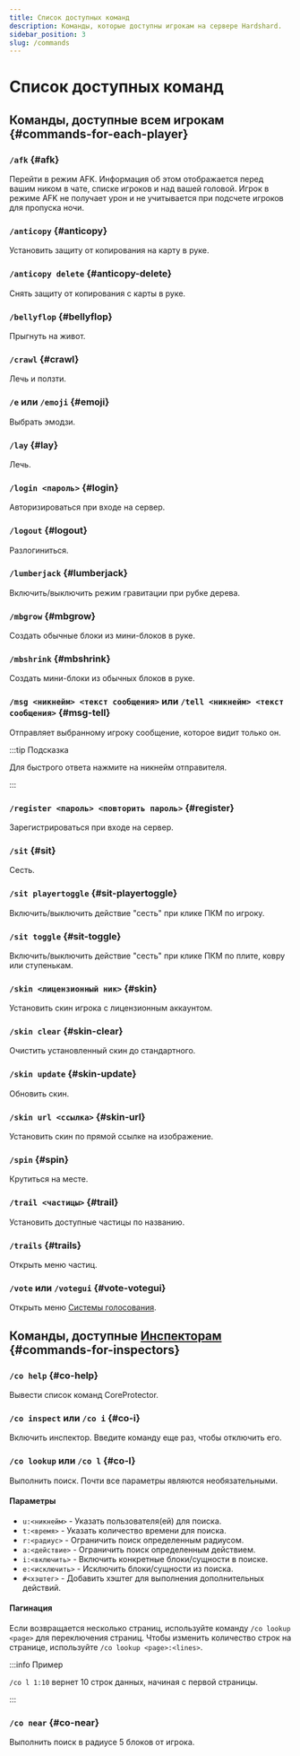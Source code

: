 ```yaml
---
title: Список доступных команд
description: Команды, которые доступны игрокам на сервере Hardshard.
sidebar_position: 3
slug: /commands
---
```


# Список доступных команд

## Команды, доступные всем игрокам {#commands-for-each-player}

### `/afk` {#afk}

Перейти в режим AFK. Информация об этом отображается перед вашим ником в чате, списке игроков и над вашей головой.
Игрок в режиме AFK не получает урон и не учитывается при подсчете игроков для пропуска ночи.

### `/anticopy` {#anticopy}

Установить защиту от копирования на карту в руке. 

### `/anticopy delete` {#anticopy-delete}

Снять защиту от копирования с карты в руке. 

### `/bellyflop` {#bellyflop}

Прыгнуть на живот.

### `/crawl` {#crawl}

Лечь и ползти.

### `/e` или `/emoji` {#emoji}

Выбрать эмодзи. 

### `/lay` {#lay}

Лечь.

### `/login <пароль>` {#login}

Авторизироваться при входе на сервер.

### `/logout` {#logout}

Разлогиниться.

### `/lumberjack` {#lumberjack}

Включить/выключить режим гравитации при рубке дерева.

### `/mbgrow` {#mbgrow}

Создать обычные блоки из мини-блоков в руке. 

### `/mbshrink` {#mbshrink}

Создать мини-блоки из обычных блоков в руке. 

### `/msg <никнейм> <текст сообщения>` или `/tell <никнейм> <текст сообщения>` {#msg-tell}

Отправляет выбранному игроку сообщение, которое видит только он.

:::tip Подсказка

Для быстрого ответа нажмите на никнейм отправителя.

:::

### `/register <пароль> <повторить пароль>` {#register}

Зарегистрироваться при входе на сервер.

### `/sit` {#sit}

Сесть.

### `/sit playertoggle` {#sit-playertoggle}

Включить/выключить действие "сесть" при клике ПКМ по игроку.

### `/sit toggle` {#sit-toggle}

Включить/выключить действие "сесть" при клике ПКМ по плите, ковру или ступенькам.

### `/skin <лицензионный ник>` {#skin}

Установить скин игрока с лицензионным аккаунтом.

### `/skin clear` {#skin-clear}

Очистить установленный скин до стандартного.

### `/skin update` {#skin-update}

Обновить скин.

### `/skin url <ссылка>` {#skin-url}

Установить скин по прямой ссылке на изображение.

### `/spin` {#spin}

Крутиться на месте.

### `/trail <частицы>` {#trail}

Установить доступные частицы по названию.

### `/trails` {#trails}

Открыть меню частиц.

### `/vote` или `/votegui` {#vote-votegui}

Открыть меню [Системы голосования](/docs/voting).

## Команды, доступные [Инспекторам](/docs/inspectors) {#commands-for-inspectors}

### `/co help` {#co-help}

Вывести список команд CoreProtector.

### `/co inspect` или `/co i` {#co-i}

Включить инспектор. Введите команду еще раз, чтобы отключить его.

### `/co lookup` или `/co l` {#co-l}

Выполнить поиск. Почти все параметры являются необязательными.

#### Параметры
- `u:<никнейм>` - Указать пользователя(ей) для поиска.
- `t:<время>` - Указать количество времени для поиска.
- `r:<радиус>` - Ограничить поиск определенным радиусом.
- `a:<действие>` - Ограничить поиск определенным действием.
- `i:<включить>` - Включить конкретные блоки/сущности в поиске.
- `e:<исключить>` - Исключить блоки/сущности из поиска.
- `#<хэштег>` - Добавить хэштег для выполнения дополнительных действий.

#### Пагинация
Если возвращается несколько страниц, используйте команду `/co lookup <page>` для переключения страниц.
Чтобы изменить количество строк на странице, используйте `/co lookup <page>:<lines>`.

:::info Пример

`/co l 1:10` вернет 10 строк данных, начиная с первой страницы.

:::

### `/co near` {#co-near}

Выполнить поиск в радиусе 5 блоков от игрока.